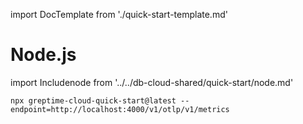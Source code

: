 import DocTemplate from './quick-start-template.md' 

# Node.js

<DocTemplate>

<div id="write-data">

import Includenode from '../../db-cloud-shared/quick-start/node.md' 

<Includenode/>

```shell
npx greptime-cloud-quick-start@latest --endpoint=http://localhost:4000/v1/otlp/v1/metrics
```
</div>

</DocTemplate>
